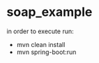 # soap_example
in order to execute run: <br/>
* mvn clean install <br/>
* mvn spring-boot:run <br/>
